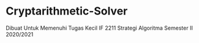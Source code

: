 # Cryptarithmetic-Solver
Dibuat Untuk Memenuhi Tugas Kecil IF 2211 Strategi Algoritma Semester II 2020/2021
